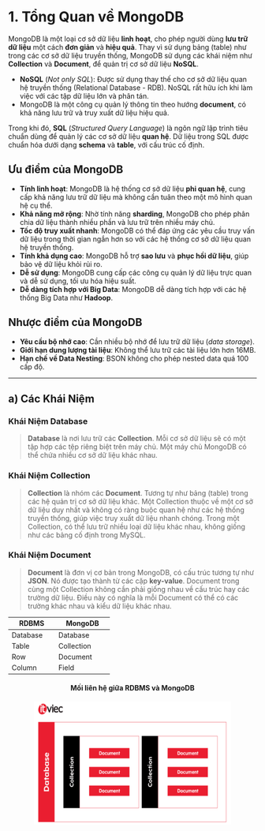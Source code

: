 # 1. Tổng Quan về MongoDB

MongoDB là một loại cơ sở dữ liệu **linh hoạt**, cho phép người dùng **lưu trữ dữ liệu** một cách **đơn giản** và **hiệu quả**. Thay vì sử dụng bảng (table) như trong các cơ sở dữ liệu truyền thống, MongoDB sử dụng các khái niệm như **Collection** và **Document**, để quản trị cơ sở dữ liệu **NoSQL**.

- **NoSQL** (*Not only SQL*): Được sử dụng thay thế cho cơ sở dữ liệu quan hệ truyền thống (Relational Database - RDB). NoSQL rất hữu ích khi làm việc với các tập dữ liệu lớn và phân tán.
- MongoDB là một công cụ quản lý thông tin theo hướng **document**, có khả năng lưu trữ và truy xuất dữ liệu hiệu quả.

Trong khi đó, **SQL** (*Structured Query Language*) là ngôn ngữ lập trình tiêu chuẩn dùng để quản lý các cơ sở dữ liệu **quan hệ**. Dữ liệu trong SQL được chuẩn hóa dưới dạng **schema** và **table**, với cấu trúc cố định.

## Ưu điểm của MongoDB

- **Tính linh hoạt**: MongoDB là hệ thống cơ sở dữ liệu **phi quan hệ**, cung cấp khả năng lưu trữ dữ liệu mà không cần tuân theo một mô hình quan hệ cụ thể.
- **Khả năng mở rộng**: Nhờ tính năng **sharding**, MongoDB cho phép phân chia dữ liệu thành nhiều phần và lưu trữ trên nhiều máy chủ.
- **Tốc độ truy xuất nhanh**: MongoDB có thể đáp ứng các yêu cầu truy vấn dữ liệu trong thời gian ngắn hơn so với các hệ thống cơ sở dữ liệu quan hệ truyền thống.
- **Tính khả dụng cao**: MongoDB hỗ trợ **sao lưu** và **phục hồi dữ liệu**, giúp bảo vệ dữ liệu khỏi rủi ro.
- **Dễ sử dụng**: MongoDB cung cấp các công cụ quản lý dữ liệu trực quan và dễ sử dụng, tối ưu hóa hiệu suất.
- **Dễ dàng tích hợp với Big Data**: MongoDB dễ dàng tích hợp với các hệ thống Big Data như **Hadoop**.

## Nhược điểm của MongoDB

- **Yêu cầu bộ nhớ cao**: Cần nhiều bộ nhớ để lưu trữ dữ liệu (*data storage*).
- **Giới hạn dung lượng tài liệu**: Không thể lưu trữ các tài liệu lớn hơn 16MB.
- **Hạn chế về Data Nesting**: BSON không cho phép nested data quá 100 cấp độ.

---

## a) Các Khái Niệm

### Khái Niệm Database
> **Database** là nơi lưu trữ các **Collection**. Mỗi cơ sở dữ liệu sẽ có một tập hợp các tệp riêng biệt trên máy chủ. Một máy chủ MongoDB có thể chứa nhiều cơ sở dữ liệu khác nhau.

### Khái Niệm Collection
> **Collection** là nhóm các **Document**. Tương tự như bảng (table) trong các hệ quản trị cơ sở dữ liệu khác. Một Collection thuộc về một cơ sở dữ liệu duy nhất và không có ràng buộc quan hệ như các hệ thống truyền thống, giúp việc truy xuất dữ liệu nhanh chóng. Trong một Collection, có thể lưu trữ nhiều loại dữ liệu khác nhau, không giống như các bảng cố định trong MySQL.

### Khái Niệm Document
> **Document** là đơn vị cơ bản trong MongoDB, có cấu trúc tương tự như **JSON**. Nó được tạo thành từ các cặp **key-value**. Document trong cùng một Collection không cần phải giống nhau về cấu trúc hay các trường dữ liệu. Điều này có nghĩa là mỗi Document có thể có các trường khác nhau và kiểu dữ liệu khác nhau.

<div align="center">

| &nbsp;&nbsp;&nbsp;&nbsp;RDBMS&nbsp;&nbsp;&nbsp;&nbsp; |&nbsp;&nbsp;&nbsp;&nbsp;MongoDB&nbsp;&nbsp;&nbsp;&nbsp;|
| --- | --- |
| Database | Database |
| Table | Collection |
| Row | Document |
| Column | Field |

<h4>Mối liên hệ giữa RDBMS và MongoDB</h4> 

</div>
 <div align="center"><img src="piture/Picture1.png" width="400" height="250" /></div>




